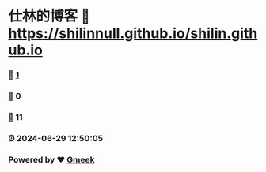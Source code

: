 # 仕林的博客 :link: https://shilinnull.github.io/shilin.github.io 
### :page_facing_up: [1](https://shilinnull.github.io/shilin.github.io/tag.html) 
### :speech_balloon: 0 
### :hibiscus: 11 
### :alarm_clock: 2024-06-29 12:50:05 
### Powered by :heart: [Gmeek](https://github.com/Meekdai/Gmeek)
